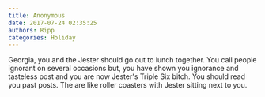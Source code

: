 ```yaml
---
title: Anonymous
date: 2017-07-24 02:35:25
authors: Ripp
categories: Holiday
---
```


 Georgia, you and the Jester should go out to lunch together. You call people ignorant on several occasions but, you have shown you ignorance and tasteless post and you are now Jester's  Triple Six bitch. You should read you past posts. The are like roller coasters with Jester sitting next to you.